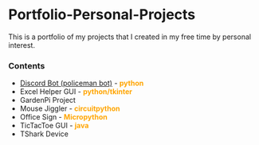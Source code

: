# Portfolio-Personal-Projects
This is a portfolio of my projects that I created in my free time by personal interest.
### Contents
* [Discord Bot (policeman bot)](https://github.com/Samimnif/Portfolio-Personal-Projects/tree/main/Discord%20Bot%20project#discord-bot-project---policeman-bot) - <span style="color:orange;">**python**</span>
* Excel Helper GUI - <span style="color:orange;">**python/tkinter**</span>
* GardenPi Project
* Mouse Jiggler - <span style="color:orange;">**circuitpython**</span>
* Office Sign - <span style="color:orange;">**Micropython**</span>
* TicTacToe GUI - <span style="color:orange;">**java**</span>
* TShark Device